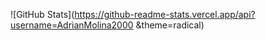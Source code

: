 ![GitHub Stats](https://github-readme-stats.vercel.app/api?username=AdrianMolina2000 &theme=radical)
